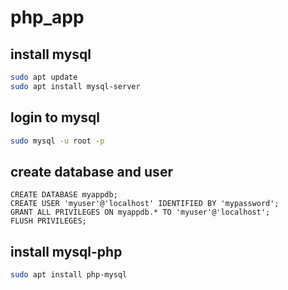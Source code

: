 # php_app

## install mysql
```bash
sudo apt update
sudo apt install mysql-server
```
## login to mysql
```bash
sudo mysql -u root -p
```
## create database and user
```mysql
CREATE DATABASE myappdb;
CREATE USER 'myuser'@'localhost' IDENTIFIED BY 'mypassword';
GRANT ALL PRIVILEGES ON myappdb.* TO 'myuser'@'localhost';
FLUSH PRIVILEGES;
```
## install mysql-php
```bash
sudo apt install php-mysql
```
